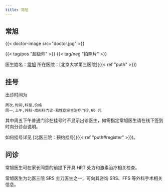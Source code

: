 ```yaml
---
title: 常旭
---
```


## 常旭

{{< doctor-image src="doctor.jpg" >}}

{{< tag/pos "超级帅" >}} {{< tag/neg "拍照片" >}}

医生姓名：[常旭](https://www.haodf.com/doctor/6964387922.html)
所在医院：[北京大学第三医院]({{< ref "puth" >}})

## 挂号

出诊时间为

```csv
周次,时间,科室,价格
周一,上午,外科-成形科门诊-易性症综合治疗门诊,60 元
```

其中周五下午普通门诊在挂号时不显示出诊医生，如需指定常旭医生请在线下签到时向分诊台说明。

如何挂号详见 [北医三院：预约挂号]({{< ref "puth#register" >}})。

## 问诊

常旭医生可在家长同意的前提下开具 HRT 处方和激素治疗相关检查。

常旭医生为北医三院 SRS 主刀医生之一，可向其咨询 SRS、FFS 等外科手术相关信息。
